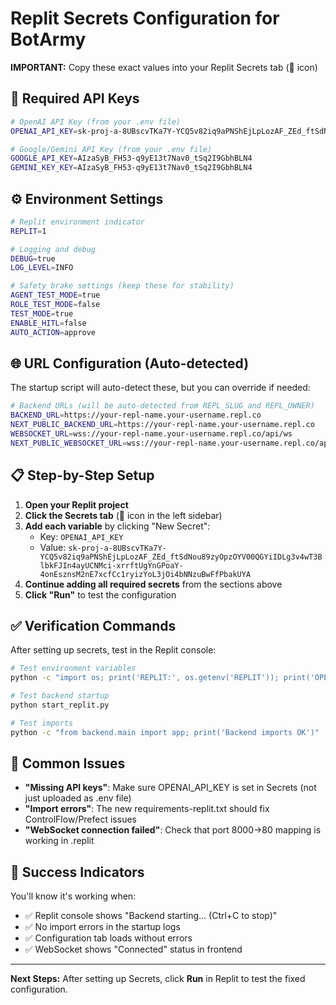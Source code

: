 # Replit Secrets Configuration for BotArmy

**IMPORTANT:** Copy these exact values into your Replit Secrets tab (🔐 icon)

## 🔑 **Required API Keys**

```bash
# OpenAI API Key (from your .env file)
OPENAI_API_KEY=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

# Google/Gemini API Key (from your .env file)
GOOGLE_API_KEY=AIzaSyB_FH53-q9yE13t7Nav0_tSq2I9GbhBLN4
GEMINI_KEY_KEY=AIzaSyB_FH53-q9yE13t7Nav0_tSq2I9GbhBLN4
```

## ⚙️ **Environment Settings**

```bash
# Replit environment indicator
REPLIT=1

# Logging and debug
DEBUG=true
LOG_LEVEL=INFO

# Safety brake settings (keep these for stability)
AGENT_TEST_MODE=true
ROLE_TEST_MODE=false
TEST_MODE=true
ENABLE_HITL=false
AUTO_ACTION=approve
```

## 🌐 **URL Configuration (Auto-detected)**

The startup script will auto-detect these, but you can override if needed:

```bash
# Backend URLs (will be auto-detected from REPL_SLUG and REPL_OWNER)
BACKEND_URL=https://your-repl-name.your-username.repl.co
NEXT_PUBLIC_BACKEND_URL=https://your-repl-name.your-username.repl.co
WEBSOCKET_URL=wss://your-repl-name.your-username.repl.co/api/ws
NEXT_PUBLIC_WEBSOCKET_URL=wss://your-repl-name.your-username.repl.co/api/ws
```

## 📋 **Step-by-Step Setup**

1. **Open your Replit project**
2. **Click the Secrets tab** (🔐 icon in the left sidebar)  
3. **Add each variable** by clicking "New Secret":
   - Key: `OPENAI_API_KEY`
   - Value: `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`
4. **Continue adding all required secrets** from the sections above
5. **Click "Run"** to test the configuration

## ✅ **Verification Commands**

After setting up secrets, test in the Replit console:

```bash
# Test environment variables
python -c "import os; print('REPLIT:', os.getenv('REPLIT')); print('OPENAI_API_KEY:', 'SET' if os.getenv('OPENAI_API_KEY') else 'MISSING')"

# Test backend startup
python start_replit.py

# Test imports
python -c "from backend.main import app; print('Backend imports OK')"
```

## 🚨 **Common Issues**

- **"Missing API keys"**: Make sure OPENAI_API_KEY is set in Secrets (not just uploaded as .env file)
- **"Import errors"**: The new requirements-replit.txt should fix ControlFlow/Prefect issues
- **"WebSocket connection failed"**: Check that port 8000→80 mapping is working in .replit

## 🎯 **Success Indicators**

You'll know it's working when:
- ✅ Replit console shows "Backend starting... (Ctrl+C to stop)"
- ✅ No import errors in the startup logs  
- ✅ Configuration tab loads without errors
- ✅ WebSocket shows "Connected" status in frontend

---

**Next Steps:** After setting up Secrets, click **Run** in Replit to test the fixed configuration.